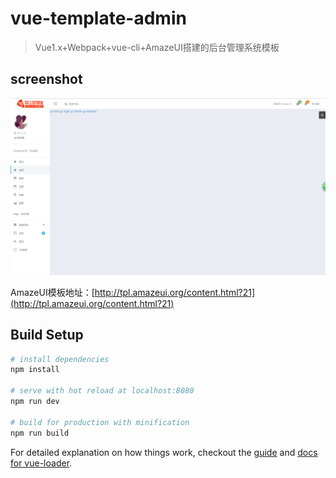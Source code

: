 # vue-template-admin

> Vue1.x+Webpack+vue-cli+AmazeUI搭建的后台管理系统模板

## screenshot

![screenshot.png](./screenshot.png)

AmazeUI模板地址：[http://tpl.amazeui.org/content.html?21](http://tpl.amazeui.org/content.html?21)

## Build Setup

``` bash
# install dependencies
npm install

# serve with hot reload at localhost:8080
npm run dev

# build for production with minification
npm run build
```

For detailed explanation on how things work, checkout the [guide](http://vuejs-templates.github.io/webpack/) and [docs for vue-loader](http://vuejs.github.io/vue-loader).
